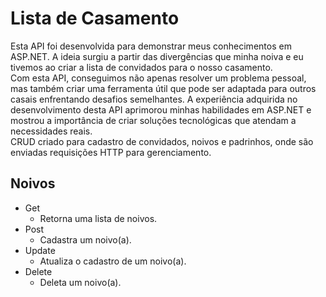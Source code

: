 # Lista de Casamento

  Esta API foi desenvolvida para demonstrar meus conhecimentos em ASP.NET. A ideia surgiu a partir das divergências que minha noiva e eu tivemos ao criar a lista de convidados para o nosso casamento.  
Com esta API, conseguimos não apenas resolver um problema pessoal, mas também criar uma ferramenta útil que pode ser adaptada para outros casais enfrentando desafios semelhantes. A experiência adquirida no desenvolvimento desta API aprimorou minhas habilidades em ASP.NET e mostrou a importância de criar soluções tecnológicas que atendam a necessidades reais.  
  CRUD criado para cadastro de convidados, noivos e padrinhos, onde são enviadas requisições HTTP para gerenciamento.

## Noivos
- Get
  - Retorna uma lista de noivos.
- Post
  - Cadastra um noivo(a).
- Update
  - Atualiza o cadastro de um noivo(a).
- Delete
  - Deleta um noivo(a).
